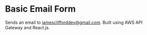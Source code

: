 # Basic Email Form 

Sends an email to jamesclifforddev@gmail.com. Built using AWS API Gateway and React.js. 

